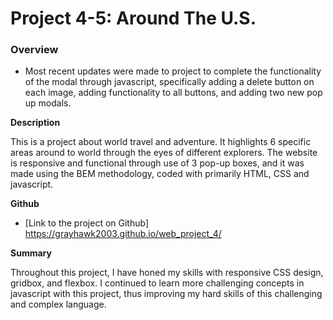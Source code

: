# Project 4-5: Around The U.S.

### Overview
* Most recent updates were made to project to complete the functionality of the modal through javascript, specifically adding a delete button on each image, adding functionality to all buttons, and adding two new pop up modals. 

**Description**

This is a project about world travel and adventure.  It highlights 6 specific areas around to world through the eyes of different explorers.  The website is responsive and functional through use of 3 pop-up boxes, and it was made using the BEM methodology, coded with primarily HTML, CSS and javascript.  

**Github**

* [Link to the project on Github] https://grayhawk2003.github.io/web_project_4/

**Summary**

Throughout this project, I have honed my skills with responsive CSS design, gridbox, and flexbox.  I continued to learn more challenging concepts in javascript with this project, thus improving my hard skills of this challenging and complex language. 







